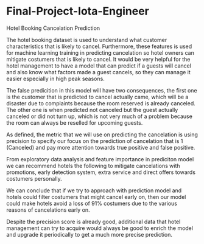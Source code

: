 # Final-Project-Iota-Engineer

Hotel Booking Cancelation Prediction

The hotel booking dataset is used to understand what customer characteristics that is likely to cancel. Furthermore, these features is used for machine learning training in predicting cancelation so hotel owners can mitigate costumers that is likely to cancel. It would be very helpful for the hotel management to have a model that can predict if a guests will cancel and also know what factors made a guest cancels, so they can manage it easier especially in high peak seasons.

The false predicition in this model will have two consequences, the first one is the customer that is predicted to cancel actually came, which will be a disaster due to complaints because the room reserved is already canceled. The other one is when predicted not canceled but the guest actually canceled or did not turn up, which is not very much of a problem because the room can always be reselled for upcoming guests.

As defined, the metric that we will use on predicting the cancelation is using precision to specify our focus on the prediction of cancelation that is 1 (Canceled) and pay more attention towards true positive and false positive.

From exploratory data analysis and feature importance in prediciton model we can recommend hotels the following to mitigate cancelations with promotions, early detection system, extra service and direct offers towards costumers personally.

We can conclude that if we try to approach with prediction model and hotels could filter costumers that might cancel early on, then our model could make hotels avoid a loss of 91% costumers due to the various reasons of cancelations early on. 

Despite the precision score is already good, additional data that hotel management can try to acquire would always be good to enrich the model and upgrade it periodically to get a much more precise prediction.

